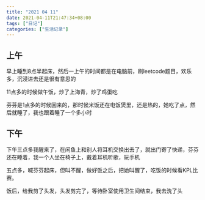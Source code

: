 ```yaml
---
title: "2021 04 11"
date: 2021-04-11T21:47:34+08:00
tags: ["日记"]
categories: ["生活记录"]
---
```


## 上午

早上睡到8点半起床，然后一上午的时间都是在电脑前，刷leetcode题目，欢乐多，沉浸进去还是很有意思的

11点多的时候做午饭，炒了上海青，炒了鸡蛋吃

芬芬是1点多的时候回来的，那时候米饭还在电饭煲里，还是热的，她吃了点，然后就睡了，我也跟着睡了一个多小时



## 下午

下午三点多我醒来了，在闲鱼上和别人将耳机交换出去了，就出门寄了快递，芬芬还在睡着，我一个人坐在椅子上，戴着耳机听歌，玩手机

五点多，喊芬芬起床，但叫不醒，做好饭之后，把她叫醒了，吃饭的时候看KPL比赛。

饭后，给我剪了头发，头发剪完了，等待卧室使用卫生间结束，我去洗了头